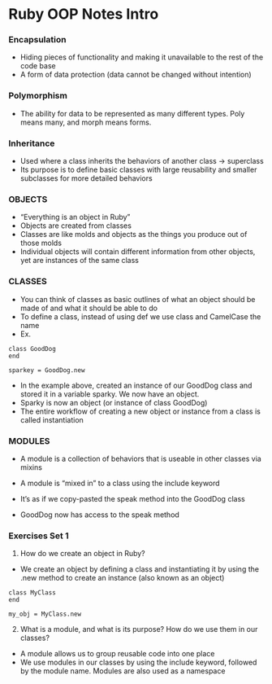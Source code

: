 # Ruby OOP Notes Intro

### Encapsulation
- Hiding pieces of functionality and making it unavailable to the rest of the code base
- A form of data protection (data cannot be changed without intention)

### Polymorphism
- The ability for data to be represented as many different types. Poly means many, and morph means forms.

### Inheritance
- Used where a class inherits the behaviors of another class -> superclass
- Its purpose is to define basic classes with large reusability and smaller subclasses for more detailed behaviors

### OBJECTS

- “Everything is an object in Ruby”
- Objects are created from classes
- Classes are like molds and objects as the things you produce out of those molds
- Individual objects will contain different information from other objects, yet are instances of the same class

### CLASSES

- You can think of classes as basic outlines of what an object should be made of and what it should be able to do
- To define a class, instead of using def we use class and CamelCase the name
- Ex.
```
class GoodDog
end

sparkey = GoodDog.new
```
- In the example above, created an instance of our GoodDog class and stored it in a variable sparky. We now have an object.
- Sparky is now an object (or instance of class GoodDog)
- The entire workflow of creating a new object or instance from a class is called instantiation

### MODULES

- A module is a collection of behaviors that is useable in other classes via mixins
- A module is “mixed in” to a class using the include keyword

- It’s as if we copy-pasted the speak method into the GoodDog class
- GoodDog now has access to the speak method

### Exercises Set 1
1)  How do we create an object in Ruby?
- We create an object by defining a class and instantiating it by using the .new method to create an instance (also known as an object)
```
class MyClass
end

my_obj = MyClass.new
```

2)  What is a module, and what is its purpose? How do we use them in our classes?
- A module allows us to group reusable code into one place
- We use modules in our classes by using the include keyword, followed by the module name. Modules are also used as a namespace
